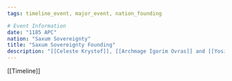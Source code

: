 ```yaml
---
tags: timeline_event, major_event, nation_founding

# Event Information
date: "1185 APC"
nation: "Saxum Sovereignty"
title: "Saxum Sovereignty Founding"
description: "[[Celeste Krystof]], [[Archmage Igorim Ovras]] and [[Yosif Halstrom]] founds the [[Saxum Sovereignty Overview|Saxum Sovereignty]]"
---
```

[[Timeline]]